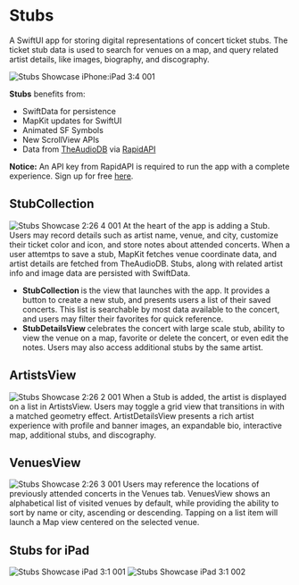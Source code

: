 # Stubs
A SwiftUI app for storing digital representations of concert ticket stubs. The ticket stub data is used to search for venues on a map, and query related artist details, like images, biography, and discography. 

![Stubs Showcase iPhone:iPad 3:4 001](https://github.com/bodhichristian/Stubs/assets/110639779/14f86821-b7af-4f97-9de7-bc0ba57bdc07)

<b>Stubs</b> benefits from:
* SwiftData for persistence
* MapKit updates for SwiftUI
* Animated SF Symbols
* New ScrollView APIs
* Data from [TheAudioDB](https://www.theaudiodb.com) via [RapidAPI](https://rapidapi.com/hub)

<b>Notice:</b> An API key from RapidAPI is required to run the app with a complete experience. Sign up for free [here](https://rapidapi.com/auth/sign-up).

## StubCollection
![Stubs Showcase 2:26 4 001](https://github.com/bodhichristian/Stubs/assets/110639779/6a8e5152-8796-463d-8664-05eff9830015)
At the heart of the app is adding a Stub. Users may record details such as artist name, venue, and city, customize their ticket color and icon, and store notes about attended concerts. When a user attemtps to save a stub, MapKit fetches venue coordinate data, and artist details are fetched from TheAudioDB. Stubs, along with related artist info and image data are persisted with SwiftData. 
* <b>StubCollection </b> is the view that launches with the app. It provides a button to create a new stub, and presents users a list of their saved concerts. This list is searchable by most data available to the concert, and users may filter their favorites for quick reference.
* <b>StubDetailsView </b> celebrates the concert with large scale stub, ability to view the venue on a map, favorite or delete the concert, or even edit the notes. Users may also access additional stubs by the same artist.

   
## ArtistsView
![Stubs Showcase 2:26 2 001](https://github.com/bodhichristian/Stubs/assets/110639779/f5954405-29e5-4bb1-b31b-36702df47630)
When a Stub is added, the artist is displayed on a list in ArtistsView. Users may toggle a grid view that transitions in with a matched geometry effect. ArtistDetailsView presents a rich artist experience with profile and banner images, an expandable bio, interactive map, additional stubs, and discography. 

## VenuesView
![Stubs Showcase 2:26 3 001](https://github.com/bodhichristian/Stubs/assets/110639779/9d24c1c7-53e0-447b-8ab8-531d158f8416)
Users may reference the locations of previously attended concerts in the Venues tab. VenuesView shows an alphabetical list of visited venues by default, while providing the ability to sort by name or city, ascending or descending. Tapping on a list item will launch a Map view centered on the selected venue.

## Stubs for iPad
![Stubs Showcase iPad 3:1 001](https://github.com/bodhichristian/Stubs/assets/110639779/532dbb1f-9bd5-43fb-a88e-947d93d7f38b)
![Stubs Showcase iPad 3:1 002](https://github.com/bodhichristian/Stubs/assets/110639779/b53606c0-1843-49bd-a7d1-882d76f089db)

